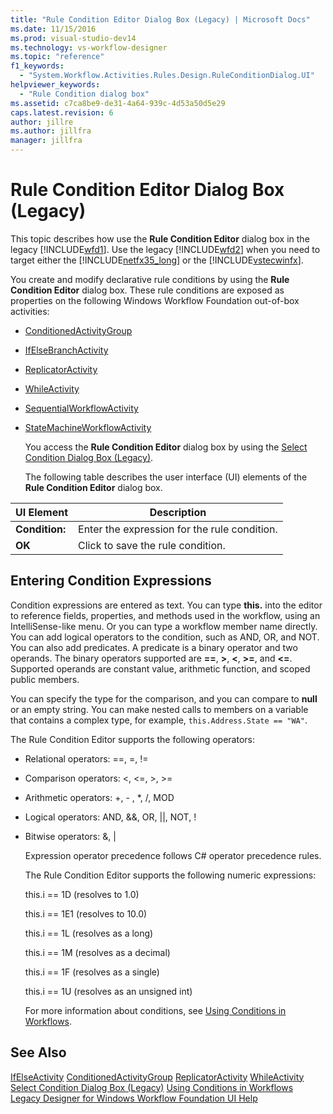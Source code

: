 ```yaml
---
title: "Rule Condition Editor Dialog Box (Legacy) | Microsoft Docs"
ms.date: 11/15/2016
ms.prod: visual-studio-dev14
ms.technology: vs-workflow-designer
ms.topic: "reference"
f1_keywords:
  - "System.Workflow.Activities.Rules.Design.RuleConditionDialog.UI"
helpviewer_keywords:
  - "Rule Condition dialog box"
ms.assetid: c7ca8be9-de31-4a64-939c-4d53a50d5e29
caps.latest.revision: 6
author: jillre
ms.author: jillfra
manager: jillfra
---
```

# Rule Condition Editor Dialog Box (Legacy)
This topic describes how use the **Rule Condition Editor** dialog box in the legacy [!INCLUDE[wfd1](../includes/wfd1-md.md)]. Use the legacy [!INCLUDE[wfd2](../includes/wfd2-md.md)] when you need to target either the [!INCLUDE[netfx35_long](../includes/netfx35-long-md.md)] or the [!INCLUDE[vstecwinfx](../includes/vstecwinfx-md.md)].

 You create and modify declarative rule conditions by using the **Rule Condition Editor** dialog box. These rule conditions are exposed as properties on the following Windows Workflow Foundation out-of-box activities:

- [ConditionedActivityGroup](https://msdn2.microsoft.com/library/system.workflow.activities.conditionedactivitygroup.aspx)

- [IfElseBranchActivity](https://msdn2.microsoft.com/library/system.workflow.activities.ifelsebranchactivity.aspx)

- [ReplicatorActivity](https://msdn2.microsoft.com/library/system.workflow.activities.replicatoractivity.aspx)

- [WhileActivity](https://msdn2.microsoft.com/library/system.workflow.activities.whileactivity.aspx)

- [SequentialWorkflowActivity](https://msdn2.microsoft.com/library/system.workflow.activities.sequentialworkflowactivity.aspx)

- [StateMachineWorkflowActivity](https://msdn2.microsoft.com/library/system.workflow.activities.statemachineworkflowactivity.aspx)

  You access the **Rule Condition Editor** dialog box by using the [Select Condition Dialog Box (Legacy)](../workflow-designer/select-condition-dialog-box-legacy.md).

  The following table describes the user interface (UI) elements of the **Rule Condition Editor** dialog box.

|UI Element|Description|
|----------------|-----------------|
|**Condition:**|Enter the expression for the rule condition.|
|**OK**|Click to save the rule condition.|

## Entering Condition Expressions
 Condition expressions are entered as text. You can type **this.** into the editor to reference fields, properties, and methods used in the workflow, using an IntelliSense-like menu. Or you can type a workflow member name directly. You can add logical operators to the condition, such as AND, OR, and NOT. You can also add predicates. A predicate is a binary operator and two operands. The binary operators supported are **==**, **>**, **\<**, **>=**, and **<=**. Supported operands are constant value, arithmetic function, and scoped public members.

 You can specify the type for the comparison, and you can compare to **null** or an empty string. You can make nested calls to members on a variable that contains a complex type, for example, `this.Address.State == "WA"`.

 The Rule Condition Editor supports the following operators:

- Relational operators: ==, =, !=

- Comparison operators: <, \<=, >, >=

- Arithmetic operators: +, - , *, /, MOD

- Logical operators: AND, &&, OR, &#124;&#124;, NOT, !

- Bitwise operators: &, &#124;

  Expression operator precedence follows C# operator precedence rules.

  The Rule Condition Editor supports the following numeric expressions:

  this.i == 1D (resolves to 1.0)

  this.i == 1E1 (resolves to 10.0)

  this.i == 1L (resolves as a long)

  this.i == 1M (resolves as a decimal)

  this.i == 1F (resolves as a single)

  this.i == 1U (resolves as an unsigned int)

  For more information about conditions, see [Using Conditions in Workflows](https://msdn2.microsoft.com/library/bb628447.aspx).

## See Also
 [IfElseActivity](https://msdn2.microsoft.com/library/system.workflow.activities.ifelseactivity.aspx)
 [ConditionedActivityGroup](https://msdn2.microsoft.com/library/system.workflow.activities.conditionedactivitygroup.aspx)
 [ReplicatorActivity](https://msdn2.microsoft.com/library/system.workflow.activities.replicatoractivity.aspx)
 [WhileActivity](https://msdn2.microsoft.com/library/system.workflow.activities.whileactivity.aspx)
 [Select Condition Dialog Box (Legacy)](../workflow-designer/select-condition-dialog-box-legacy.md)
 [Using Conditions in Workflows](https://msdn2.microsoft.com/library/bb628447.aspx)
 [Legacy Designer for Windows Workflow Foundation UI Help](../workflow-designer/legacy-designer-for-windows-workflow-foundation-ui-help.md)
